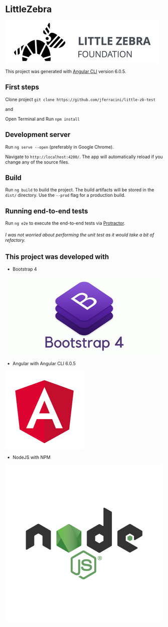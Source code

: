 # LittleZebra

![Project test for](https://github.com/jferracini/little-zb-test/blob/master/src/assets/lts-logo-dark.png "Little Zebra Foundation")

This project was generated with [Angular CLI](https://github.com/angular/angular-cli) version 6.0.5.

## First steps
 
Clone project `git clone https://github.com/jferracini/little-zb-test`

and

Open Terminal and Run `npm install`

## Development server

Run `ng serve --open` (preferably in Google Chrome). 

Navigate to `http://localhost:4200/`. The app will automatically reload if you change any of the source files.

## Build

Run `ng build` to build the project. The build artifacts will be stored in the `dist/` directory. Use the `--prod` flag for a production build.

## Running end-to-end tests

Run `ng e2e` to execute the end-to-end tests via [Protractor](http://www.protractortest.org/).

###### I was not worried about performing the unit test as it would take a bit of refactory.

## This project was developed with


  - Bootstrap 4

  ![Project test for](https://github.com/jferracini/little-zb-test/blob/master/src/assets/powered/Bootrap4.png "Bootstrap 4")

  - Angular with Angular CLI 6.0.5

  ![Project test for](https://github.com/jferracini/little-zb-test/blob/master/src/assets/powered/angular.png "Angular")

  - NodeJS with NPM

  ![Project test for](https://github.com/jferracini/little-zb-test/blob/master/src/assets/powered/nodejs-new-pantone-black.png "Node")